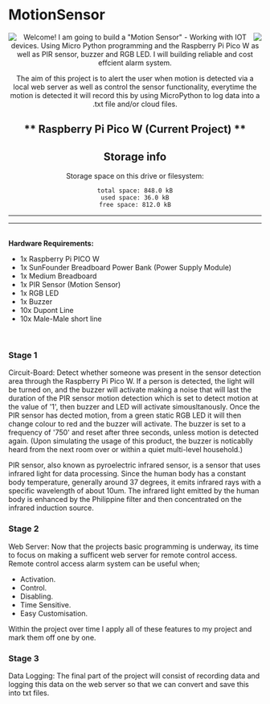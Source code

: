 # MotionSensor

<div align="center">
<img align="left" src="https://media.tenor.com/lJ3nu6akejIAAAAM/smoke-alarms-market.gif" />
<img align="right" src="https://media.tenor.com/lJ3nu6akejIAAAAM/smoke-alarms-market.gif" />

Welcome! I am going to build a "Motion Sensor" - Working with IOT devices.
Using Micro Python programming and the Raspberry Pi Pico W as well as PIR sensor, buzzer and RGB LED. I will building reliable and cost effcient alarm system. 

The aim of this project is to alert the user when motion is detected via a local web server as well as control the sensor functionality, everytime the motion is detected it will record this by using MicroPython to log data into a .txt file and/or cloud files. 

** Raspberry Pi Pico W (Current Project) **
---------------------------
Storage info
---------------------------
Storage space on this drive or filesystem:

    total space: 848.0 kB
    used space: 36.0 kB
    free space: 812.0 kB

---------------------------
---------------------------
</div>
<br>
<b>Hardware Requirements:</b>
<ul>
  <li>1x Raspberry Pi PICO W</li>
  <li>1x SunFounder Breadboard Power Bank (Power Supply Module)</li>
  <li>1x Medium Breadboard</li>
  <li>1x PIR Sensor (Motion Sensor)</li>
  <li>1x RGB LED</li>
  <li>1x Buzzer</li>
  <li>10x Dupont Line</li>
  <li>10x Male-Male short line</li>
</ul>

<br>

<div align="left">
<h3><b>Stage 1</b></h3>
<p>Circuit-Board:
Detect whether someone was present in the sensor detection area through the Raspberry Pi Pico W.
If a person is detected, the light will be turned on, and the buzzer will activate making a noise that will last the duration
of the PIR sensor motion detection which is set to detect motion at the value of '1', then buzzer and LED will activate simousltanously.
Once the PIR sensor has dected motion, from a green static RGB LED it will then change colour to red and the buzzer will activate. 
The buzzer is set to a frequency of '750' and reset after three seconds, unless motion is detected again.
(Upon simulating the usage of this product, the buzzer is noticablly heard from the next room over or within a quiet multi-level household.)</p>
<p>PIR sensor, also known as pyroelectric infrared sensor, is a sensor that uses infrared light for data
processing. Since the human body has a constant body temperature, generally around 37 degrees, it
emits infrared rays with a specific wavelength of about 10um. The infrared light emitted by the human
body is enhanced by the Philippine filter and then concentrated on the infrared induction source.</p>
</div>
<div align="left">
<h3><b>Stage 2</b></h3>
<p>Web Server:
Now that the projects basic programming is underway, its time to focus on making a sufficent web server for remote control access. Remote control access alarm system can be useful when;
  <ul>
  <li>Activation.</li>
  <li>Control.</li>
  <li>Disabling.</li>
  <li>Time Sensitive.</li>
  <li>Easy Customisation.</li>
</ul>
Within the project over time I apply all of these features to my project and mark them off one by one.</p>
</div>
<div align="left">
<h3><b>Stage 3</b></h3>
<p>Data Logging:
The final part of the project will consist of recording data and logging this data on the web server so that we can convert and save this into txt files.</p
</div>
<br>
